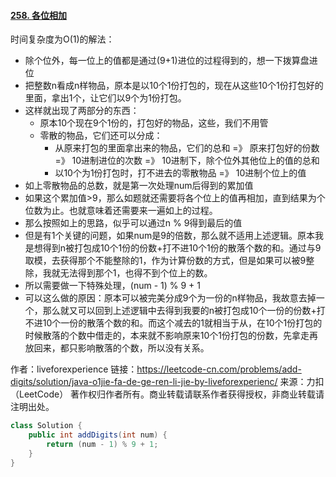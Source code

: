 #### [258. 各位相加](https://leetcode-cn.com/problems/add-digits/)

时间复杂度为O(1)的解法：

* 除个位外，每一位上的值都是通过(9+1)进位的过程得到的，想一下拨算盘进位
* 把整数n看成n样物品，原本是以10个1份打包的，现在从这些10个1份打包好的里面，拿出1个，让它们以9个为1份打包。
* 这样就出现了两部分的东西：
  * 原本10个现在9个1份的，打包好的物品，这些，我们不用管
  * 零散的物品，它们还可以分成：
    * 从原来打包的里面拿出来的物品，它们的总和 =》 原来打包好的份数 =》 10进制进位的次数 =》 10进制下，除个位外其他位上的值的总和
    * 以10个为1份打包时，打不进去的零散物品 =》 10进制个位上的值
* 如上零散物品的总数，就是第一次处理num后得到的累加值
* 如果这个累加值>9，那么如题就还需要将各个位上的值再相加，直到结果为个位数为止。也就意味着还需要来一遍如上的过程。
* 那么按照如上的思路，似乎可以通过n % 9得到最后的值
* 但是有1个关键的问题，如果num是9的倍数，那么就不适用上述逻辑。原本我是想得到n被打包成10个1份的份数+打不进10个1份的散落个数的和。通过与9取模，去获得那个不能整除的1，作为计算份数的方式，但是如果可以被9整除，我就无法得到那个1，也得不到个位上的数。
* 所以需要做一下特殊处理，(num - 1) % 9 + 1
* 可以这么做的原因：原本可以被完美分成9个为一份的n样物品，我故意去掉一个，那么就又可以回到上述逻辑中去得到我要的n被打包成10个一份的份数+打不进10个一份的散落个数的和。而这个减去的1就相当于从，在10个1份打包的时候散落的个数中借走的，本来就不影响原来10个1份打包的份数，先拿走再放回来，都只影响散落的个数，所以没有关系。

作者：liveforexperience
链接：https://leetcode-cn.com/problems/add-digits/solution/java-o1jie-fa-de-ge-ren-li-jie-by-liveforexperienc/
来源：力扣（LeetCode）
著作权归作者所有。商业转载请联系作者获得授权，非商业转载请注明出处。

```java
class Solution {
    public int addDigits(int num) {
        return (num - 1) % 9 + 1;
    }
}
```

